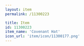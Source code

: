 ```yaml
---
layout: item
permalink: /11300223

title: Item
id: 11300223
item_name: 'Covenant Hat'
icon_url: 'item/icon/11300177.png'
---
```

